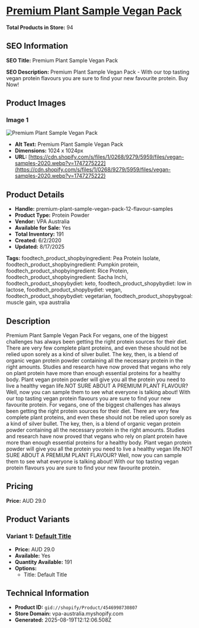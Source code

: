 # [Premium Plant Sample Vegan Pack](https://vpa-australia.myshopify.com/products/premium-plant-sample-vegan-pack-12-flavour-samples)

**Total Products in Store:** 94

## SEO Information

**SEO Title:** Premium Plant Sample Vegan Pack

**SEO Description:** Premium Plant Sample Vegan Pack -  With our top tasting vegan protein flavours you are sure to find your new favourite protein. Buy Now!

## Product Images

### Image 1
![Premium Plant Sample Vegan Pack](https://cdn.shopify.com/s/files/1/0268/9279/5959/files/vegan-samples-2020.webp?v=1747275222)

- **Alt Text:** Premium Plant Sample Vegan Pack
- **Dimensions:** 1024 x 1024px
- **URL:** [https://cdn.shopify.com/s/files/1/0268/9279/5959/files/vegan-samples-2020.webp?v=1747275222](https://cdn.shopify.com/s/files/1/0268/9279/5959/files/vegan-samples-2020.webp?v=1747275222)

## Product Details

- **Handle:** premium-plant-sample-vegan-pack-12-flavour-samples
- **Product Type:** Protein Powder
- **Vendor:** VPA Australia
- **Available for Sale:** Yes
- **Total Inventory:** 191
- **Created:** 6/2/2020
- **Updated:** 8/17/2025

**Tags:** foodtech_product_shopbyingredient: Pea Protein Isolate, foodtech_product_shopbyingredient: Pumpkin protein, foodtech_product_shopbyingredient: Rice Protein, foodtech_product_shopbyingredient: Sacha Inchi, foodtech_product_shopybydiet: keto, foodtech_product_shopybydiet: low in lactose, foodtech_product_shopybydiet: vegan, foodtech_product_shopybydiet: vegetarian, foodtech_product_shopybygoal: muscle gain, vpa australia

## Description

Premium Plant Sample Vegan Pack For vegans, one of the biggest challenges has always been getting the right protein sources for their diet. There are very few complete plant proteins, and even these should not be relied upon sorely as a kind of silver bullet. The key, then, is a blend of organic vegan protein powder containing all the necessary protein in the right amounts. Studies and research have now proved that vegans who rely on plant protein have more than enough essential proteins for a healthy body. Plant vegan protein powder will give you all the protein you need to live a healthy vegan life.NOT SURE ABOUT A PREMIUM PLANT FLAVOUR? Well, now you can sample them to see what everyone is talking about! With our top tasting vegan protein flavours you are sure to find your new favourite protein. For vegans, one of the biggest challenges has always been getting the right protein sources for their diet. There are very few complete plant proteins, and even these should not be relied upon sorely as a kind of silver bullet. The key, then, is a blend of organic vegan protein powder containing all the necessary protein in the right amounts. Studies and research have now proved that vegans who rely on plant protein have more than enough essential proteins for a healthy body. Plant vegan protein powder will give you all the protein you need to live a healthy vegan life.NOT SURE ABOUT A PREMIUM PLANT FLAVOUR? Well, now you can sample them to see what everyone is talking about! With our top tasting vegan protein flavours you are sure to find your new favourite protein.

## Pricing

**Price:** AUD 29.0

## Product Variants

### Variant 1: [Default Title](https://vpa-australia.myshopify.com/products/premium-plant-sample-vegan-pack-12-flavour-samples)

- **Price:** AUD 29.0
- **Available:** Yes
- **Quantity Available:** 191
- **Options:**
  - Title: Default Title

## Technical Information

- **Product ID:** `gid://shopify/Product/4546998730807`
- **Store Domain:** vpa-australia.myshopify.com
- **Generated:** 2025-08-19T12:12:06.508Z

